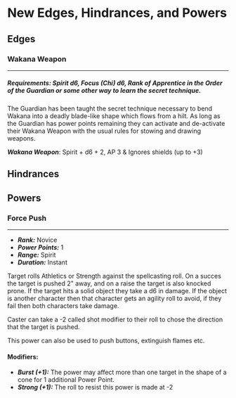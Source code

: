 # New Edges, Hindrances, and Powers

## Edges

### Wakana Weapon
___

##### Requirements: Spirit d6, Focus (Chi) d6, Rank of Apprentice in the Order of the Guardian or some other way to learn the secret technique.

The Guardian has been taught the secret technique necessary to bend Wakana into a deadly blade-like shape which flows from a hilt. As long as the Guardian has power points remaining they can activate and de-activate their Wakana Weapon with the usual rules for stowing and drawing weapons.

***Wakana Weapon***: Spirit + d6 + 2, AP 3 & Ignores shields (up to +3)

##  Hindrances

## Powers

### Force Push
___

- ***Rank:*** Novice
- ***Power Points:*** 1
- ***Range:*** Spirit
- ***Duration:*** Instant

Target rolls Athletics or Strength against the spellcasting roll. On a succes the target is pushed 2" away, and on a raise the target is also knocked prone. If the target hits a solid object they take a d6 in damage. If the object is another character then that character gets an agility roll to avoid, if they fail then both characters take damage.

Caster can take a -2 called shot modifier to their roll to chose the direction that the target is pushed.

This power can also be used to push buttons, extinguish flames etc.

#### Modifiers:

- ***Burst (+1):*** The power may affect more than one target in the shape of a cone for 1 additional Power Point.
- ***Strong (+1):*** The roll to resist this power is made at -2